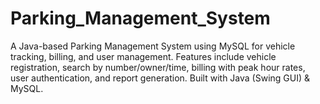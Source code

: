 # Parking_Management_System
A Java-based Parking Management System using MySQL for vehicle tracking, billing, and user management. Features include vehicle registration, search by number/owner/time, billing with peak hour rates, user authentication, and report generation. Built with Java (Swing GUI) &amp; MySQL.
